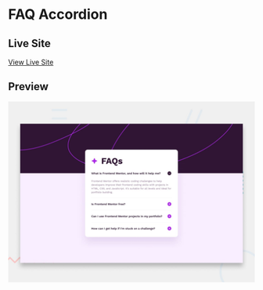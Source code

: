 # FAQ Accordion

## Live Site
[View Live Site](https://startling-gumption-a72896.netlify.app/)

## Preview
![Desktop Preview](./design/desktop-preview.jpg)
